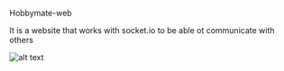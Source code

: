 Hobbymate-web

It is a website that works with socket.io to be able ot communicate with others

![alt text](https://i.imgur.com/nypGkuM.png)